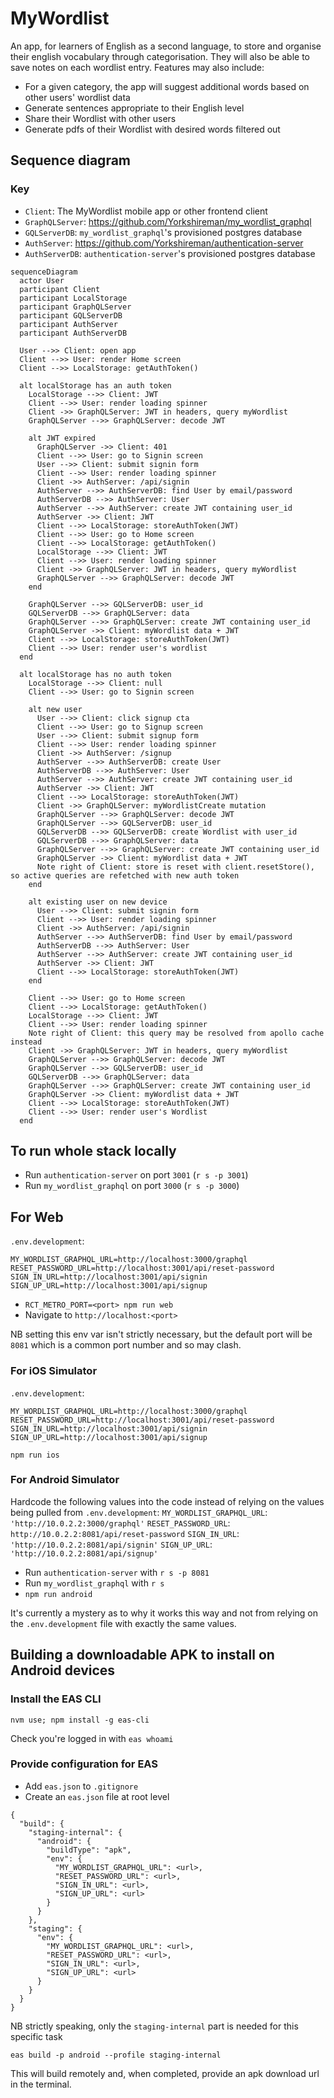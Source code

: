 # MyWordlist

An app, for learners of English as a second language, to store and organise their english vocabulary through categorisation. They will also be able to save notes on each wordlist entry. Features may also include:

- For a given category, the app will suggest additional words based on other users' wordlist data
- Generate sentences appropriate to their English level
- Share their Wordlist with other users
- Generate pdfs of their Wordlist with desired words filtered out

## Sequence diagram

### Key

- `Client`: The MyWordlist mobile app or other frontend client
- `GraphQLServer`: https://github.com/Yorkshireman/my_wordlist_graphql
- `GQLServerDB`: `my_wordlist_graphql`'s provisioned postgres database
- `AuthServer`: https://github.com/Yorkshireman/authentication-server
- `AuthServerDB`: `authentication-server`'s provisioned postgres database

```mermaid
sequenceDiagram
  actor User
  participant Client
  participant LocalStorage
  participant GraphQLServer
  participant GQLServerDB
  participant AuthServer
  participant AuthServerDB

  User -->> Client: open app
  Client -->> User: render Home screen
  Client -->> LocalStorage: getAuthToken()

  alt localStorage has an auth token
    LocalStorage -->> Client: JWT
    Client -->> User: render loading spinner
    Client ->> GraphQLServer: JWT in headers, query myWordlist
    GraphQLServer -->> GraphQLServer: decode JWT

    alt JWT expired
      GraphQLServer ->> Client: 401
      Client -->> User: go to Signin screen
      User -->> Client: submit signin form
      Client -->> User: render loading spinner
      Client ->> AuthServer: /api/signin
      AuthServer -->> AuthServerDB: find User by email/password
      AuthServerDB -->> AuthServer: User
      AuthServer -->> AuthServer: create JWT containing user_id
      AuthServer ->> Client: JWT
      Client -->> LocalStorage: storeAuthToken(JWT)
      Client -->> User: go to Home screen
      Client -->> LocalStorage: getAuthToken()
      LocalStorage -->> Client: JWT
      Client -->> User: render loading spinner
      Client ->> GraphQLServer: JWT in headers, query myWordlist
      GraphQLServer -->> GraphQLServer: decode JWT
    end

    GraphQLServer -->> GQLServerDB: user_id
    GQLServerDB -->> GraphQLServer: data
    GraphQLServer -->> GraphQLServer: create JWT containing user_id
    GraphQLServer ->> Client: myWordlist data + JWT
    Client -->> LocalStorage: storeAuthToken(JWT)
    Client -->> User: render user's wordlist
  end

  alt localStorage has no auth token
    LocalStorage -->> Client: null
    Client -->> User: go to Signin screen

    alt new user
      User -->> Client: click signup cta
      Client -->> User: go to Signup screen
      User -->> Client: submit signup form
      Client -->> User: render loading spinner
      Client ->> AuthServer: /signup
      AuthServer -->> AuthServerDB: create User
      AuthServerDB -->> AuthServer: User
      AuthServer -->> AuthServer: create JWT containing user_id
      AuthServer ->> Client: JWT
      Client -->> LocalStorage: storeAuthToken(JWT)
      Client ->> GraphQLServer: myWordlistCreate mutation
      GraphQLServer -->> GraphQLServer: decode JWT
      GraphQLServer -->> GQLServerDB: user_id
      GQLServerDB -->> GQLServerDB: create Wordlist with user_id
      GQLServerDB -->> GraphQLServer: data
      GraphQLServer -->> GraphQLServer: create JWT containing user_id
      GraphQLServer ->> Client: myWordlist data + JWT
      Note right of Client: store is reset with client.resetStore(), so active queries are refetched with new auth token
    end

    alt existing user on new device
      User -->> Client: submit signin form
      Client -->> User: render loading spinner
      Client ->> AuthServer: /api/signin
      AuthServer -->> AuthServerDB: find User by email/password
      AuthServerDB -->> AuthServer: User
      AuthServer -->> AuthServer: create JWT containing user_id
      AuthServer ->> Client: JWT
      Client -->> LocalStorage: storeAuthToken(JWT)
    end

    Client -->> User: go to Home screen
    Client -->> LocalStorage: getAuthToken()
    LocalStorage -->> Client: JWT
    Client -->> User: render loading spinner
    Note right of Client: this query may be resolved from apollo cache instead
    Client ->> GraphQLServer: JWT in headers, query myWordlist
    GraphQLServer -->> GraphQLServer: decode JWT
    GraphQLServer -->> GQLServerDB: user_id
    GQLServerDB -->> GraphQLServer: data
    GraphQLServer -->> GraphQLServer: create JWT containing user_id
    GraphQLServer ->> Client: myWordlist data + JWT
    Client -->> LocalStorage: storeAuthToken(JWT)
    Client -->> User: render user's Wordlist
  end
```

## To run whole stack locally

- Run `authentication-server` on port `3001` (`r s -p 3001`)
- Run `my_wordlist_graphql` on port `3000` (`r s -p 3000`)

## For Web

`.env.development`:

```
MY_WORDLIST_GRAPHQL_URL=http://localhost:3000/graphql
RESET_PASSWORD_URL=http://localhost:3001/api/reset-password
SIGN_IN_URL=http://localhost:3001/api/signin
SIGN_UP_URL=http://localhost:3001/api/signup
```

- `RCT_METRO_PORT=<port> npm run web`
- Navigate to `http://localhost:<port>`

NB setting this env var isn't strictly necessary, but the default port will be `8081` which is a common port number and so may clash.

### For iOS Simulator

`.env.development`:

```
MY_WORDLIST_GRAPHQL_URL=http://localhost:3000/graphql
RESET_PASSWORD_URL=http://localhost:3001/api/reset-password
SIGN_IN_URL=http://localhost:3001/api/signin
SIGN_UP_URL=http://localhost:3001/api/signup
```

`npm run ios`

### For Android Simulator

Hardcode the following values into the code instead of relying on the values being pulled from `.env.development`:
`MY_WORDLIST_GRAPHQL_URL`: `'http://10.0.2.2:3000/graphql'`
`RESET_PASSWORD_URL`: `http://10.0.2.2:8081/api/reset-password`
`SIGN_IN_URL`: `'http://10.0.2.2:8081/api/signin'`
`SIGN_UP_URL`: `'http://10.0.2.2:8081/api/signup'`

- Run `authentication-server` with `r s -p 8081`
- Run `my_wordlist_graphql` with `r s`
- `npm run android`

It's currently a mystery as to why it works this way and not from relying on the `.env.development` file with exactly the same values.

## Building a downloadable APK to install on Android devices

### Install the EAS CLI

`nvm use; npm install -g eas-cli`

Check you're logged in with `eas whoami`

### Provide configuration for EAS

- Add `eas.json` to `.gitignore`
- Create an `eas.json` file at root level

```
{
  "build": {
    "staging-internal": {
      "android": {
        "buildType": "apk",
        "env": {
          "MY_WORDLIST_GRAPHQL_URL": <url>,
          "RESET_PASSWORD_URL": <url>,
          "SIGN_IN_URL": <url>,
          "SIGN_UP_URL": <url>
        }
      }
    },
    "staging": {
      "env": {
        "MY_WORDLIST_GRAPHQL_URL": <url>,
        "RESET_PASSWORD_URL": <url>,
        "SIGN_IN_URL": <url>,
        "SIGN_UP_URL": <url>
      }
    }
  }
}
```

NB strictly speaking, only the `staging-internal` part is needed for this specific task

`eas build -p android --profile staging-internal`

This will build remotely and, when completed, provide an apk download url in the terminal.
